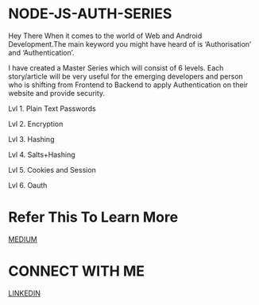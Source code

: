 # NODE-JS-AUTH-SERIES
Hey There 
When it comes to the world of Web and Android Development.The main keyword you might have heard of is ‘Authorisation’ and ‘Authentication’.

I have created a Master Series which will consist of 6 levels. Each story/article will be very useful for the emerging developers and person who is shifting from Frontend to Backend to apply Authentication on their website and provide security.

Lvl 1. Plain Text Passwords

Lvl 2. Encryption

Lvl 3. Hashing

Lvl 4. Salts+Hashing

Lvl 5. Cookies and Session

Lvl 6. Oauth

# Refer This To Learn More

[MEDIUM](https://medium.com/@harshgulati1409/node-js-authentication-master-series-using-mongodb-b18d4678b6bd)

# CONNECT WITH ME
 [LINKEDIN](https://www.linkedin.com/in/harsh-gulati-005585ab/)
